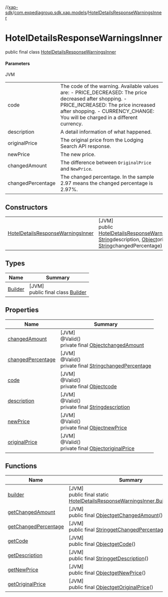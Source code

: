 //[xap-sdk](../../../index.md)/[com.expediagroup.sdk.xap.models](../index.md)/[HotelDetailsResponseWarningsInner](index.md)

# HotelDetailsResponseWarningsInner

public final class [HotelDetailsResponseWarningsInner](index.md)

#### Parameters

JVM

| | |
|---|---|
| code | The code of the warning.  Available values are: - PRICE_DECREASED: The price decreased after shopping. - PRICE_INCREASED: The price increased after shopping. - CURRENCY_CHANGE: You will be charged in a different currency. |
| description | A detail information of what happened. |
| originalPrice | The original price from the Lodging Search API response. |
| newPrice | The new price. |
| changedAmount | The difference between `OriginalPrice` and `NewPrice`. |
| changedPercentage | The changed percentage. In the sample 2.97 means the changed percentage is 2.97%. |

## Constructors

| | |
|---|---|
| [HotelDetailsResponseWarningsInner](-hotel-details-response-warnings-inner.md) | [JVM]<br>public [HotelDetailsResponseWarningsInner](index.md)[HotelDetailsResponseWarningsInner](-hotel-details-response-warnings-inner.md)([Object](https://docs.oracle.com/javase/8/docs/api/java/lang/Object.html)code, [String](https://docs.oracle.com/javase/8/docs/api/java/lang/String.html)description, [Object](https://docs.oracle.com/javase/8/docs/api/java/lang/Object.html)originalPrice, [Object](https://docs.oracle.com/javase/8/docs/api/java/lang/Object.html)newPrice, [Object](https://docs.oracle.com/javase/8/docs/api/java/lang/Object.html)changedAmount, [String](https://docs.oracle.com/javase/8/docs/api/java/lang/String.html)changedPercentage) |

## Types

| Name | Summary |
|---|---|
| [Builder](-builder/index.md) | [JVM]<br>public final class [Builder](-builder/index.md) |

## Properties

| Name | Summary |
|---|---|
| [changedAmount](index.md#-71942716%2FProperties%2F699445674) | [JVM]<br>@Valid()<br>private final [Object](https://docs.oracle.com/javase/8/docs/api/java/lang/Object.html)[changedAmount](index.md#-71942716%2FProperties%2F699445674) |
| [changedPercentage](index.md#1553695298%2FProperties%2F699445674) | [JVM]<br>@Valid()<br>private final [String](https://docs.oracle.com/javase/8/docs/api/java/lang/String.html)[changedPercentage](index.md#1553695298%2FProperties%2F699445674) |
| [code](index.md#1312836701%2FProperties%2F699445674) | [JVM]<br>@Valid()<br>private final [Object](https://docs.oracle.com/javase/8/docs/api/java/lang/Object.html)[code](index.md#1312836701%2FProperties%2F699445674) |
| [description](index.md#-1819542348%2FProperties%2F699445674) | [JVM]<br>@Valid()<br>private final [String](https://docs.oracle.com/javase/8/docs/api/java/lang/String.html)[description](index.md#-1819542348%2FProperties%2F699445674) |
| [newPrice](index.md#-933140543%2FProperties%2F699445674) | [JVM]<br>@Valid()<br>private final [Object](https://docs.oracle.com/javase/8/docs/api/java/lang/Object.html)[newPrice](index.md#-933140543%2FProperties%2F699445674) |
| [originalPrice](index.md#2146087288%2FProperties%2F699445674) | [JVM]<br>@Valid()<br>private final [Object](https://docs.oracle.com/javase/8/docs/api/java/lang/Object.html)[originalPrice](index.md#2146087288%2FProperties%2F699445674) |

## Functions

| Name | Summary |
|---|---|
| [builder](builder.md) | [JVM]<br>public final static [HotelDetailsResponseWarningsInner.Builder](-builder/index.md)[builder](builder.md)() |
| [getChangedAmount](get-changed-amount.md) | [JVM]<br>public final [Object](https://docs.oracle.com/javase/8/docs/api/java/lang/Object.html)[getChangedAmount](get-changed-amount.md)() |
| [getChangedPercentage](get-changed-percentage.md) | [JVM]<br>public final [String](https://docs.oracle.com/javase/8/docs/api/java/lang/String.html)[getChangedPercentage](get-changed-percentage.md)() |
| [getCode](get-code.md) | [JVM]<br>public final [Object](https://docs.oracle.com/javase/8/docs/api/java/lang/Object.html)[getCode](get-code.md)() |
| [getDescription](get-description.md) | [JVM]<br>public final [String](https://docs.oracle.com/javase/8/docs/api/java/lang/String.html)[getDescription](get-description.md)() |
| [getNewPrice](get-new-price.md) | [JVM]<br>public final [Object](https://docs.oracle.com/javase/8/docs/api/java/lang/Object.html)[getNewPrice](get-new-price.md)() |
| [getOriginalPrice](get-original-price.md) | [JVM]<br>public final [Object](https://docs.oracle.com/javase/8/docs/api/java/lang/Object.html)[getOriginalPrice](get-original-price.md)() |
